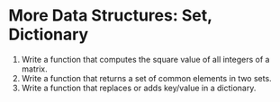 # More Data Structures: Set, Dictionary

1. Write a function that computes the square value of all integers of a matrix.
2. Write a function that returns a set of common elements in two sets.
3. Write a function that replaces or adds key/value in a dictionary.